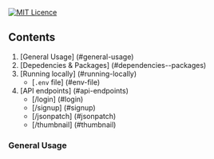 [![MIT Licence](https://badges.frapsoft.com/os/mit/mit.png?v=103)](https://opensource.org/licenses/mit-license.php)

## Contents
1. [General Usage] (#general-usage)
2. [Depedencies & Packages] (#dependencies--packages)
3. [Running locally] (#running-locally)
    - [`.env` file] (#env-file)
4. [API endpoints] (#api-endpoints)
    - [/login] (#login)
    - [/signup] (#signup)
    - [/jsonpatch] (#jsonpatch)
    - [/thumbnail] (#thumbnail)

### General Usage
